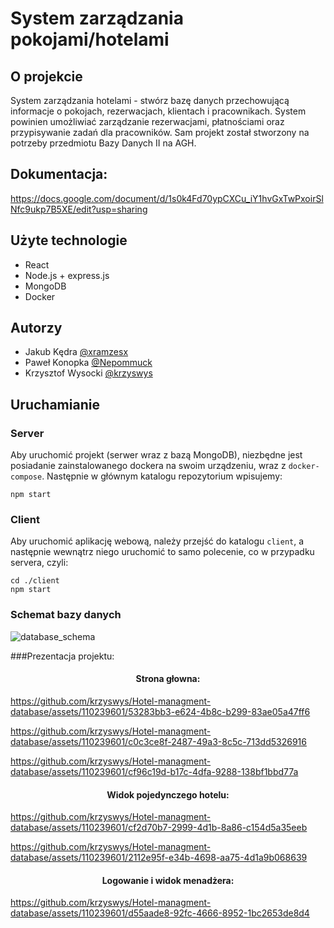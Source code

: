 # System zarządzania pokojami/hotelami

## O projekcie
System zarządzania hotelami - stwórz bazę danych przechowującą informacje o pokojach, rezerwacjach, klientach i pracownikach. System powinien umożliwiać zarządzanie rezerwacjami, płatnościami oraz przypisywanie zadań dla pracowników.
Sam projekt został stworzony na potrzeby przedmiotu Bazy Danych II na AGH.

## Dokumentacja:
https://docs.google.com/document/d/1s0k4Fd70ypCXCu_iY1hvGxTwPxoirSlNfc9ukp7B5XE/edit?usp=sharing

## Użyte technologie
- React
- Node.js + express.js
- MongoDB
- Docker

## Autorzy
- Jakub Kędra [@xramzesx](https://github.com/xramzesx)
- Paweł Konopka [@Nepommuck](https://github.com/Nepommuck)
- Krzysztof Wysocki [@krzyswys](https://github.com/krzyswys)

## Uruchamianie
### Server

Aby uruchomić projekt (serwer wraz z bazą MongoDB), niezbędne jest posiadanie zainstalowanego dockera na swoim urządzeniu, wraz z `docker-compose`. Następnie w głównym katalogu repozytorium wpisujemy:
```
npm start
```
### Client
Aby uruchomić aplikację webową, należy przejść do katalogu `client`, a następnie wewnątrz niego uruchomić to samo polecenie, co w przypadku servera, czyli: 
```
cd ./client
npm start
```
### Schemat bazy danych
![database_schema](https://github.com/krzyswys/Hotel-managment-database/assets/110239601/c58686f1-0446-4b0e-a47a-ae8e67f7130a)


###Prezentacja projektu:

<h4 align="center">Strona głowna: </h4>

https://github.com/krzyswys/Hotel-managment-database/assets/110239601/53283bb3-e624-4b8c-b299-83ae05a47ff6

https://github.com/krzyswys/Hotel-managment-database/assets/110239601/c0c3ce8f-2487-49a3-8c5c-713dd5326916

https://github.com/krzyswys/Hotel-managment-database/assets/110239601/cf96c19d-b17c-4dfa-9288-138bf1bbd77a

<h4 align="center">Widok pojedynczego hotelu: </h4>

https://github.com/krzyswys/Hotel-managment-database/assets/110239601/cf2d70b7-2999-4d1b-8a86-c154d5a35eeb

https://github.com/krzyswys/Hotel-managment-database/assets/110239601/2112e95f-e34b-4698-aa75-4d1a9b068639

<h4 align="center">Logowanie i widok menadżera: </h4>

https://github.com/krzyswys/Hotel-managment-database/assets/110239601/d55aade8-92fc-4666-8952-1bc2653de8d4


